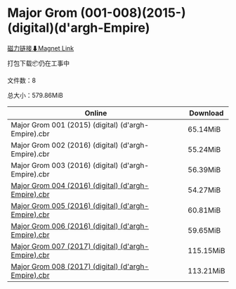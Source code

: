 # Major Grom (001-008)(2015-)(digital)(d'argh-Empire)

[磁力链接⬇Magnet Link](magnet:?xt=urn:btih:790a8940ac1be8addb39f73a25701a358d756ccd&dn=Major%20Grom%20%28001-008%29%282015-%29%28digital%29%28d%27argh-Empire%29)

打包下载📦仍在工事中

文件数：8

总大小：579.86MiB

Online | Download
--- | ---
Major Grom 001 (2015) (digital) (d'argh-Empire).cbr | 65.14MiB
Major Grom 002 (2016) (digital) (d'argh-Empire).cbr | 55.24MiB
Major Grom 003 (2016) (digital) (d'argh-Empire).cbr | 56.39MiB
[Major Grom 004 (2016) (digital) (d'argh-Empire).cbr](https://github.com/alicewish/markdown/blob/master/comic/Major-Grom-004-2016-digital-dargh-Empire-cbr.md) | 54.27MiB
[Major Grom 005 (2016) (digital) (d'argh-Empire).cbr](https://github.com/alicewish/markdown/blob/master/comic/Major-Grom-005-2016-digital-dargh-Empire-cbr.md) | 60.81MiB
[Major Grom 006 (2016) (digital) (d'argh-Empire).cbr](https://github.com/alicewish/markdown/blob/master/comic/Major-Grom-006-2016-digital-dargh-Empire-cbr.md) | 59.65MiB
[Major Grom 007 (2017) (digital) (d'argh-Empire).cbr](https://github.com/alicewish/markdown/blob/master/comic/Major-Grom-007-2017-digital-dargh-Empire-cbr.md) | 115.15MiB
[Major Grom 008 (2017) (digital) (d'argh-Empire).cbr](https://github.com/alicewish/markdown/blob/master/comic/Major-Grom-008-2017-digital-dargh-Empire-cbr.md) | 113.21MiB